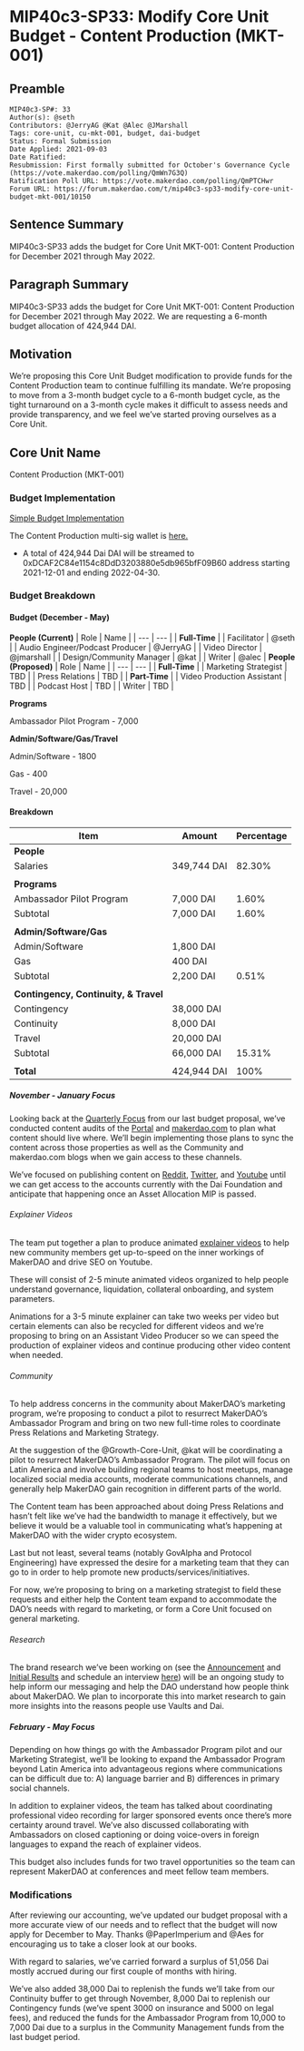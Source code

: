 # MIP40c3-SP33: Modify Core Unit Budget - Content Production (MKT-001)

## Preamble

```
MIP40c3-SP#: 33
Author(s): @seth
Contributors: @JerryAG @Kat @Alec @JMarshall
Tags: core-unit, cu-mkt-001, budget, dai-budget
Status: Formal Submission
Date Applied: 2021-09-03
Date Ratified:
Resubmission: First formally submitted for October's Governance Cycle (https://vote.makerdao.com/polling/QmWn7G3Q)
Ratification Poll URL: https://vote.makerdao.com/polling/QmPTCHwr
Forum URL: https://forum.makerdao.com/t/mip40c3-sp33-modify-core-unit-budget-mkt-001/10150
```

## Sentence Summary

MIP40c3-SP33 adds the budget for Core Unit MKT-001: Content Production for December 2021 through May 2022.

## Paragraph Summary

MIP40c3-SP33 adds the budget for Core Unit MKT-001: Content Production for December 2021 through May 2022. We are requesting a 6-month budget allocation of 424,944 DAI.

## Motivation

We’re proposing this Core Unit Budget modification to provide funds for the Content Production team to continue fulfilling its mandate. We’re proposing to move from a 3-month budget cycle to a 6-month budget cycle, as the tight turnaround on a 3-month cycle makes it difficult to assess needs and provide transparency, and we feel we’ve started proving ourselves as a Core Unit.

## Core Unit Name

Content Production (MKT-001)

### Budget Implementation

[Simple Budget Implementation](https://mips.makerdao.com/mips/details/MIP40#simple-budget-implementations)

The Content Production multi-sig wallet is [here.](https://forum.makerdao.com/t/adding-content-production-multisig/8428)

* A total of 424,944 Dai DAI will be streamed to 0xDCAF2C84e1154c8DdD3203880e5db965bfF09B60 address starting 2021-12-01 and ending 2022-04-30.

### Budget Breakdown

#### Budget (December - May)

**People (Current)**
| Role | Name |
| --- | --- |
| **Full-Time** |
| Facilitator | @seth |
| Audio Engineer/Podcast Producer | @JerryAG |
| Video Director | @jmarshall |
| Design/Community Manager | @kat |
| Writer | @alec |
**People (Proposed)**
| Role | Name |
| --- | --- |
| **Full-Time** |
| Marketing Strategist | TBD |
| Press Relations | TBD |
| **Part-Time** |
| Video Production Assistant | TBD |
| Podcast Host | TBD |
| Writer | TBD |

**Programs**

Ambassador Pilot Program - 7,000

**Admin/Software/Gas/Travel**

Admin/Software - 1800

Gas - 400

Travel - 20,000

#### Breakdown

| Item | Amount | Percentage |
| --- | --- | --- |
| **People** |||
|Salaries | 349,744 DAI | 82.30% |
|||
|**Programs**|||
| Ambassador Pilot Program | 7,000 DAI | 1.60% |
| Subtotal | 7,000 DAI | 1.60% |
|||
|**Admin/Software/Gas**|||
| Admin/Software | 1,800 DAI |
| Gas | 400 DAI |
| Subtotal | 2,200 DAI | 0.51% |
|||
|**Contingency, Continuity, & Travel** |
| Contingency | 38,000 DAI |
| Continuity | 8,000 DAI |
| Travel | 20,000 DAI |
| Subtotal | 66,000 DAI | 15.31% |
|||
|**Total**| 424,944 DAI | 100% |

##### November - January Focus

Looking back at the [Quarterly Focus](https://github.com/makerdao/mips/blob/master/MIP40/MIP40c3-Subproposals/MIP40c3-SP21.md#quarterly-focus) from our last budget proposal, we’ve conducted content audits of the [Portal](https://miro.com/app/board/o9J_l0vK27E=/) and [makerdao.com](https://miro.com/app/board/o9J_l0vLTC0=/) to plan what content should live where. We’ll begin implementing those plans to sync the content across those properties as well as the Community and makerdao.com blogs when we gain access to these channels.

We’ve focused on publishing content on [Reddit](https://www.reddit.com/r/MakerDAO/), [Twitter](https://twitter.com/MakerMegaphone), and [Youtube](https://www.youtube.com/c/MakerDAO/videos) until we can get access to the accounts currently with the Dai Foundation and anticipate that happening once an Asset Allocation MIP is passed.

###### Explainer Videos

The team put together a plan to produce animated [explainer videos](https://docs.google.com/document/d/191PU8wMkm3BB2pOkbJLgLu1xPA6dk4pCId-mArlB-1M/edit) to help new community members get up-to-speed on the inner workings of MakerDAO and drive SEO on Youtube.

These will consist of 2-5 minute animated videos organized to help people understand governance, liquidation, collateral onboarding, and system parameters.

Animations for a 3-5 minute explainer can take two weeks per video but certain elements can also be recycled for different videos and we’re proposing to bring on an Assistant Video Producer so we can speed the production of explainer videos and continue producing other video content when needed.

###### Community

To help address concerns in the community about MakerDAO’s marketing program, we’re proposing to conduct a pilot to resurrect MakerDAO’s Ambassador Program and bring on two new full-time roles to coordinate Press Relations and Marketing Strategy.

At the suggestion of the @Growth-Core-Unit, @kat will be coordinating a pilot to resurrect MakerDAO’s Ambassador Program. The pilot will focus on Latin America and involve building regional teams to host meetups, manage localized social media accounts, moderate communications channels, and generally help MakerDAO gain recognition in different parts of the world.

The Content team has been approached about doing Press Relations and hasn’t felt like we’ve had the bandwidth to manage it effectively, but we believe it would be a valuable tool in communicating what’s happening at MakerDAO with the wider crypto ecosystem.

Last but not least, several teams (notably GovAlpha and Protocol Engineering) have expressed the desire for a marketing team that they can go to in order to help promote new products/services/initiatives.

For now, we’re proposing to bring on a marketing strategist to field these requests and either help the Content team expand to accommodate the DAO’s needs with regard to marketing, or form a Core Unit focused on general marketing.

###### Research

The brand research we’ve been working on (see the [Announcement](https://forum.makerdao.com/t/participate-in-brand-research-support-marketing-efforts-for-makerdao/9341) and [Initial Results](https://forum.makerdao.com/t/informal-poll-brand-research-results-seeking-opinions-on-new-messaging/10020) and schedule an interview [here](http://calendly.com/humansofmaker)) will be an ongoing study to help inform our messaging and help the DAO understand how people think about MakerDAO. We plan to incorporate this into market research to gain more insights into the reasons people use Vaults and Dai.

##### February - May Focus

Depending on how things go with the Ambassador Program pilot and our Marketing Strategist, we’ll be looking to expand the Ambassador Program beyond Latin America into advantageous regions where communications can be difficult due to: A) language barrier and B) differences in primary social channels.

In addition to explainer videos, the team has talked about coordinating professional video recording for larger sponsored events once there’s more certainty around travel. We’ve also discussed collaborating with Ambassadors on closed captioning or doing voice-overs in foreign languages to expand the reach of explainer videos.

This budget also includes funds for two travel opportunities so the team can represent MakerDAO at conferences and meet fellow team members.

### Modifications

After reviewing our accounting, we’ve updated our budget proposal with a more accurate view of our needs and to reflect that the budget will now apply for December to May. Thanks @PaperImperium and @Aes for encouraging us to take a closer look at our books.

With regard to salaries, we’ve carried forward a surplus of 51,056 Dai mostly accrued during our first couple of months with hiring.

We’ve also added 38,000 Dai to replenish the funds we’ll take from our Continuity buffer to get through November, 8,000 Dai to replenish our Contingency funds (we’ve spent 3000 on insurance and 5000 on legal fees), and reduced the funds for the Ambassador Program from 10,000 to 7,000 Dai due to a surplus in the Community Management funds from the last budget period.
